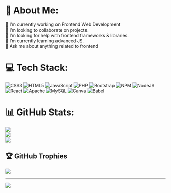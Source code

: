 # 💫 About Me:
🔭 I’m currently working on Frontend Web Development<br>👯 I’m looking to collaborate on projects.<br>🤝 I’m looking for help with frontend frameworks & libraries.<br>🌱 I’m currently learning advanced JS.<br>💬 Ask me about anything related to frontend


# 💻 Tech Stack:
![CSS3](https://img.shields.io/badge/css3-%231572B6.svg?style=for-the-badge&logo=css3&logoColor=white) ![HTML5](https://img.shields.io/badge/html5-%23E34F26.svg?style=for-the-badge&logo=html5&logoColor=white) ![JavaScript](https://img.shields.io/badge/javascript-%23323330.svg?style=for-the-badge&logo=javascript&logoColor=%23F7DF1E) ![PHP](https://img.shields.io/badge/php-%23777BB4.svg?style=for-the-badge&logo=php&logoColor=white) ![Bootstrap](https://img.shields.io/badge/bootstrap-%238511FA.svg?style=for-the-badge&logo=bootstrap&logoColor=white) ![NPM](https://img.shields.io/badge/NPM-%23CB3837.svg?style=for-the-badge&logo=npm&logoColor=white) ![NodeJS](https://img.shields.io/badge/node.js-6DA55F?style=for-the-badge&logo=node.js&logoColor=white) ![React](https://img.shields.io/badge/react-%2320232a.svg?style=for-the-badge&logo=react&logoColor=%2361DAFB) ![Apache](https://img.shields.io/badge/apache-%23D42029.svg?style=for-the-badge&logo=apache&logoColor=white) ![MySQL](https://img.shields.io/badge/mysql-%2300000f.svg?style=for-the-badge&logo=mysql&logoColor=white) ![Canva](https://img.shields.io/badge/Canva-%2300C4CC.svg?style=for-the-badge&logo=Canva&logoColor=white) ![Babel](https://img.shields.io/badge/Babel-F9DC3e?style=for-the-badge&logo=babel&logoColor=black)
# 📊 GitHub Stats:
![](https://github-readme-stats.vercel.app/api?username=Gariiiiii&theme=dark&hide_border=false&include_all_commits=false&count_private=false)<br/>
![](https://github-readme-streak-stats.herokuapp.com/?user=Gariiiiii&theme=dark&hide_border=false)<br/>
![](https://github-readme-stats.vercel.app/api/top-langs/?username=Gariiiiii&theme=dark&hide_border=false&include_all_commits=false&count_private=false&layout=compact)

## 🏆 GitHub Trophies
![](https://github-profile-trophy.vercel.app/?username=Gariiiiii&theme=radical&no-frame=false&no-bg=true&margin-w=4)

---
[![](https://visitcount.itsvg.in/api?id=Gariiiiii&icon=0&color=0)](https://visitcount.itsvg.in)

<!-- Proudly created with GPRM ( https://gprm.itsvg.in ) -->
